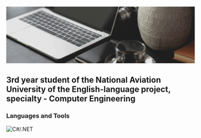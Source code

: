 ![Header](https://github.com/Yehukh/yehukh/blob/main/assets/Kukhar.gif?raw=true)

## 3rd year student of the National Aviation University of the English-language project, specialty - Computer Engineering

### Languages and Tools
![C#/.NET](https://img.shields.io/badge/-.NET-090909?style=for-the-badge&logo=.net)